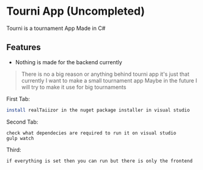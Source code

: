 # Tourni App (Uncompleted)

Tourni is a tournament App
Made in C#

## Features

- Nothing is made for the backend currently

> There is no a big reason or anything behind tourni app it's just that currently I want to make a small tournament app
Maybe in the future I will try to make it use for big tournaments


First Tab:

```sh
install realTaiizor in the nuget package installer in visual studio
```

Second Tab:
```
check what dependecies are required to run it on visual studio
gulp watch
```

Third:
```
if everything is set then you can run but there is only the frontend
```